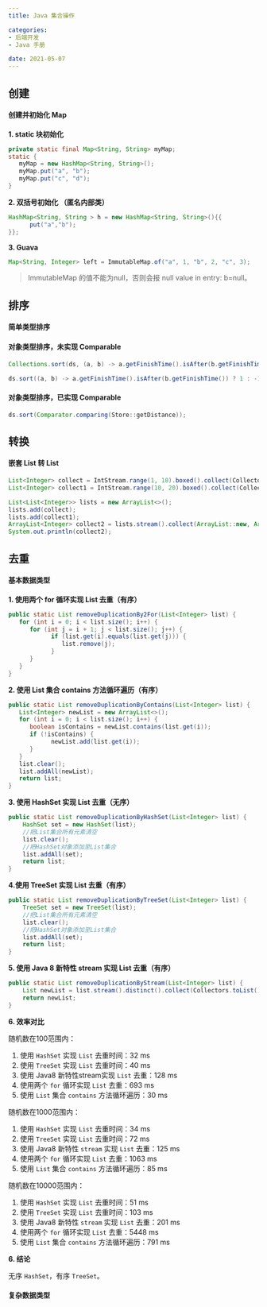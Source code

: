 ```yaml
---
title: Java 集合操作

categories:
- 后端开发
- Java 手册

date: 2021-05-07
---
```

## 创建
#### 创建并初始化 Map
**1. static 块初始化**

```java
private static final Map<String, String> myMap;
static {
   myMap = new HashMap<String, String>();
   myMap.put("a", "b");
   myMap.put("c", "d");
}
```

**2. 双括号初始化 （匿名内部类）**

```java
HashMap<String, String > h = new HashMap<String, String>(){{
      put("a","b");    
}};
```

**3. Guava**

```java
Map<String, Integer> left = ImmutableMap.of("a", 1, "b", 2, "c", 3);
```

> ImmutableMap 的值不能为null，否则会报 null value in entry: b=null。

## 排序
#### 简单类型排序
#### 对象类型排序，未实现 Comparable

```java
Collections.sort(ds, (a, b) -> a.getFinishTime().isAfter(b.getFinishTime()) ? 1 : -1);

ds.sort((a, b) -> a.getFinishTime().isAfter(b.getFinishTime()) ? 1 : -1);
```

#### 对象类型排序，已实现 Comparable
```java
ds.sort(Comparator.comparing(Store::getDistance));
```

## 转换
#### 嵌套 List 转 List
```java
List<Integer> collect = IntStream.range(1, 10).boxed().collect(Collectors.toList());
List<Integer> collect1 = IntStream.range(10, 20).boxed().collect(Collectors.toList());

List<List<Integer>> lists = new ArrayList<>();
lists.add(collect);
lists.add(collect1);
ArrayList<Integer> collect2 = lists.stream().collect(ArrayList::new, ArrayList::addAll, ArrayList::addAll);
System.out.println(collect2);
```

## 去重
#### 基本数据类型
**1. 使用两个 for 循环实现 List 去重（有序）**

```java
public static List removeDuplicationBy2For(List<Integer> list) {
   for (int i = 0; i < list.size(); i++) {
      for (int j = i + 1; j < list.size(); j++) {
            if (list.get(i).equals(list.get(j))) {
               list.remove(j);
            }
      }
   }
}
```

**2. 使用 List 集合 contains 方法循环遍历（有序）**

```java
public static List removeDuplicationByContains(List<Integer> list) {
   List<Integer> newList = new ArrayList<>();
   for (int i = 0; i < list.size(); i++) {
      boolean isContains = newList.contains(list.get(i));
      if (!isContains) {
            newList.add(list.get(i));
      }
   }
   list.clear();
   list.addAll(newList);
   return list;
}
```

**3. 使用 HashSet 实现 List 去重（无序）**

```java
public static List removeDuplicationByHashSet(List<Integer> list) {
    HashSet set = new HashSet(list);
    //把List集合所有元素清空
    list.clear();
    //把HashSet对象添加至List集合
    list.addAll(set);
    return list;
}
```

**4.使用 TreeSet 实现 List 去重（有序）**

```java
public static List removeDuplicationByTreeSet(List<Integer> list) {
    TreeSet set = new TreeSet(list);
    //把List集合所有元素清空
    list.clear();
    //把HashSet对象添加至List集合
    list.addAll(set);
    return list;
}
```

**5. 使用 Java 8 新特性 stream 实现 List 去重（有序）**

```java
public static List removeDuplicationByStream(List<Integer> list) {
    List newList = list.stream().distinct().collect(Collectors.toList());
    return newList;
}
```

**6. 效率对比**

随机数在100范围内：
1. 使用 `HashSet` 实现 `List` 去重时间：32 ms
1. 使用 `TreeSet` 实现 `List` 去重时间：40 ms
1. 使用 Java8 新特性stream实现 `List` 去重：128 ms
1. 使用两个 `for` 循环实现 `List` 去重：693 ms
1. 使用 `List` 集合 `contains` 方法循环遍历：30 ms

随机数在1000范围内：
1. 使用 `HashSet` 实现 `List` 去重时间：34 ms
1. 使用 `TreeSet` 实现 `List` 去重时间：72 ms
1. 使用 Java8 新特性 `stream` 实现 `List` 去重：125 ms
1. 使用两个 `for` 循环实现 `List` 去重：1063 ms
1. 使用 `List` 集合 `contains` 方法循环遍历：85 ms

随机数在10000范围内：
1. 使用 `HashSet` 实现 `List` 去重时间：51 ms
1. 使用 `TreeSet` 实现 `List` 去重时间：103 ms
1. 使用 Java8 新特性 `stream` 实现 `List` 去重：201 ms
1. 使用两个 `for` 循环实现 `List` 去重：5448 ms
1. 使用 `List` 集合 `contains` 方法循环遍历：791 ms


**6. 结论**

无序 `HashSet`，有序 `TreeSet`。

#### 复杂数据类型